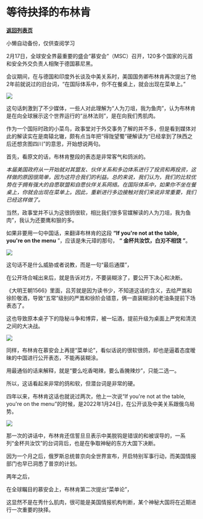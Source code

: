 # 等待抉择的布林肯

[**返回列表页**](/gzh/政事堂2019)

小懒自动备份，仅供查阅学习

2月17日，全球安全界最重要的盛会“慕安会”（MSC）召开，120多个国家的元首和安全外交负责人相聚于德国慕尼黑。  

会议期间，在与德国和印度外长谈及中美关系时，美国国务卿布林肯再次提出了他2年前就说过的旧台词，“在国际体系中，你不在餐桌上，就会出现在菜单上。”

![](https://mmbiz.qpic.cn/mmbiz_png/rxhS23yu8cMKGDB0e0K9Iz1qBR05icq8ael2FoPDhYxSOaUUuFf32SrVRtibEs2yfNXYica9aFjg7xXufxPryNsRw/640?wx_fmt=png&from;=appmsg)

这句话刺激到了不少媒体，一些人对此理解为“人为刀俎，我为鱼肉”，认为布林肯是在向全球展示这个世界运行的“丛林法则”，是在向我们秀肌肉。

作为一个国际时政的小菜鸟，政事堂对于外交事务了解的并不多，但是看到媒体对此的解读实在是南辕北辙，颇有点当年把“得陇望蜀”硬解读为“已经拿到了陕西之后还想贪图四川”的意思，开始想说两句。

首先，看原文的话，布林肯整段的表态是非常客气和鸽派的。

_本届美国政府从一开始就对其盟友、伙伴关系和多边体系进行了投资和再投资，这样做的原因很简单，因为这符合我们的利益。总的来说，我们认为，我们的比较优势在于拥有强大的自愿联盟和自愿伙伴关系网络。在国际体系中，如果你不坐在餐桌上，你就会出现在菜单上。因此，重新进行多边接触对我们来说非常重要，我们已经这样做了。_

当然，政事堂并不认为这很鸽很软，相比我们很多官媒解读的人为刀俎，我为鱼肉”，我认为还要鹰和狠的多。  

如果非要用一句中国话，来翻译布林肯的这段 **“If you're not at the table, you're on the menu**
”，应该是朱元璋的那句， **“ **金杯共汝饮，白刃不相饶** ”**。

![](https://mmbiz.qpic.cn/mmbiz_jpg/rxhS23yu8cMKGDB0e0K9Iz1qBR05icq8aIAwPGhcXIoHy9kzeiabavdREsDr6ic4y9NZBiaMMZYawqrMuicU7sia5rfQ/640?wx_fmt=jpeg&from;=appmsg)

这句话不是什么威胁或者说教，而是一句“最后通牒”，

在公开场合喊出来后，就是告诉对方，不要装糊涂了，要公开下决心和决断。  

《大明王朝1566》里面，吕芳就是因为读书少，不知道这话的含义，去给严嵩和徐阶敬酒，导致“五常”级别的严嵩和徐阶会错意，俩一直装糊涂的老油条提前下场表态了。

这也导致原本桌子下的隐秘斗争和博弈，被一坛酒，提前升级为桌面上严党和清流之间的大决战。

![](https://mmbiz.qpic.cn/mmbiz_jpg/rxhS23yu8cMKGDB0e0K9Iz1qBR05icq8azIGpCjsgkib97CZt7yribibmayMCtEiabSlcYBNFAYzMkxHGx34RoAhPAQ/640?wx_fmt=jpeg&from;=appmsg)

同样，布林肯在慕安会上再提“菜单论”，看似话说的很软很鸽，却也是逼着态度暧昧的中国进行公开表态，不能再装糊涂。

用最通俗的话来解释，就是“要么吃香喝辣，要么香腌辣炒”，只能二选一。

所以，这话看起来非常的鸽和软，但潜台词是非常的硬。

四年以来，布林肯这话也就说过两次，他上一次说“If you're not at the table, you're on the
menu”的时候，是2022年1月24日，在公开谈及中美关系跟俄乌局势。

![](https://mmbiz.qpic.cn/mmbiz_jpg/rxhS23yu8cMKGDB0e0K9Iz1qBR05icq8anicYwSZiccaNkOQnD8aFtOctnmiaqnS1ibnuktAYfJWXkkFYAbpib5mczNQ/640?wx_fmt=jpeg&from;=appmsg)

那一次的讲话中，布林肯还信誓旦旦表示中美脱钩是错误的和被误导的，一系列“金杯共汝饮”的台词背后，也是在争取神秘的东方大国下决断。

因为一个月之后，俄罗斯总统普京向全世界宣布，开启特别军事行动，而美国情报部门也早已洞悉了普京的计划。

两年之后，

在全球瞩目的慕安会上，布林肯第二次提出“菜单论”，

这显然不是在秀什么肌肉，很可能是美国情报机构判断，某个神秘大国将在近期进行一次重要的抉择。

